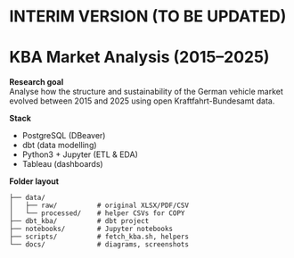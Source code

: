# INTERIM VERSION (TO BE UPDATED)

# KBA Market Analysis (2015–2025)

**Research goal**  
Analyse how the structure and sustainability of the German vehicle market evolved between 2015 and 2025 using open Kraftfahrt-Bundesamt data.

**Stack**  
- PostgreSQL (DBeaver)
- dbt (data modelling)
- Python3 + Jupyter (ETL & EDA)
- Tableau (dashboards)

**Folder layout**
```.
├── data/
│   ├── raw/          # original XLSX/PDF/CSV
│   └── processed/    # helper CSVs for COPY
├── dbt_kba/          # dbt project
├── notebooks/        # Jupyter notebooks
├── scripts/          # fetch_kba.sh, helpers
└── docs/             # diagrams, screenshots
```
